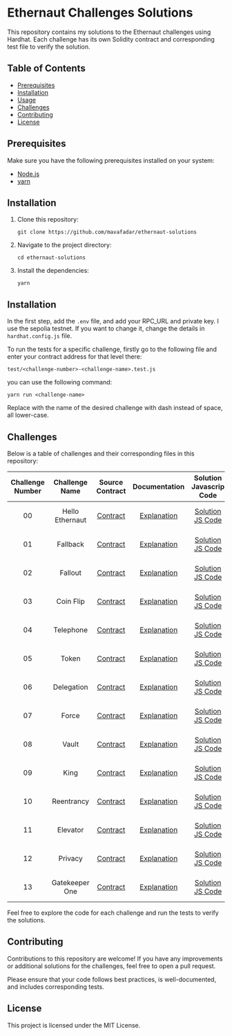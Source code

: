 # Ethernaut Challenges Solutions

This repository contains my solutions to the Ethernaut challenges using Hardhat. Each challenge has its own Solidity contract and corresponding test file to verify the solution.

## Table of Contents
- [Prerequisites](#prerequisites)
- [Installation](#installation)
- [Usage](#usage)
- [Challenges](#challenges)
- [Contributing](#contributing)
- [License](#license)

## Prerequisites

Make sure you have the following prerequisites installed on your system:
- [Node.js](https://nodejs.org)
- [yarn](https://yarnpkg.com/getting-started/install)

## Installation

1. Clone this repository:

   ```shell
   git clone https://github.com/mavafadar/ethernaut-solutions
   ```

2. Navigate to the project directory:
   
    ```shell
    cd ethernaut-solutions
    ```

3. Install the dependencies:

    ```shell
    yarn
    ```

## Installation

In the first step, add the `.env` file, and add your RPC_URL and private key. I use the sepolia testnet. If you want to change it,
change the details in `hardhat.config.js` file.

To run the tests for a specific challenge, firstly go to the following file and enter your contract address for that level there:

```shell
test/<challenge-number>-<challenge-name>.test.js
```


you can use the following command:

```shell
yarn run <challenge-name>
```

Replace <challenge-name> with the name of the desired challenge with dash instead of space, all lower-case.


## Challenges

Below is a table of challenges and their corresponding files in this repository:

| Challenge Number |  Challenge Name |                Source Contract               |                Documentation                |                Solution Javascrip Code                | Solution Solidity Code                                             |
|:----------------:|:---------------:|:--------------------------------------------:|:-------------------------------------------:|:-----------------------------------------------------:|:------------------------------------------------------------------:|
|        00        | Hello Ethernaut | [Contract](./contracts/00HelloEthernaut.sol) | [Explanation](./docs/00-hello-ethernaut.md) | [Solution JS Code](./test/00-hello-ethernaut.test.js) | [Solution Solidity Code](./contracts/00HelloEthernautSolution.sol) |
|        01        | Fallback        | [Contract](./contracts/01Fallback.sol)       | [Explanation](./docs/01-fallback.md)        | [Solution JS Code](./test/01-fallback.test.js)        | [Solution Solidity Code](./contracts/01FallbackSolution.sol)       |
|        02        | Fallout         | [Contract](./contracts/02Fallout.sol)        | [Explanation](./docs/02-fallout.md)         | [Solution JS Code](./test/02-fallout.test.js)         | [Solution Solidity Code](./contracts/02FalloutSolution.sol)        |
|        03        | Coin Flip       | [Contract](./contracts/03CoinFlip.sol)       | [Explanation](./docs/03-coin-flip.md)       | [Solution JS Code](./test/03-coin-flip.test.js)       | [Solution Solidity Code](./contracts/03CoinFlipSolution.sol)       |
|        04        | Telephone       | [Contract](./contracts/04Telephone.sol)      | [Explanation](./docs/04-telephone.md)       | [Solution JS Code](./test/04-telephone.test.js)       | [Solution Solidity Code](./contracts/04TelephoneSolution.sol)      |
|        05        | Token           | [Contract](./contracts/05Token.sol)          | [Explanation](./docs/05-token.md)           | [Solution JS Code](./test/05-token.test.js)           | [Solution Solidity Code](./contracts/05TokenSolution.sol)          |
|        06        | Delegation      | [Contract](./contracts/06Delegation.sol)     | [Explanation](./docs/06-delegation.md)      | [Solution JS Code](./test/06-delegation.test.js)      | [Solution Solidity Code](./contracts/06DelegationSolution.sol)     |
|        07        | Force           | [Contract](./contracts/07Force.sol)          | [Explanation](./docs/07-force.md)           | [Solution JS Code](./test/07-force.test.js)           | [Solution Solidity Code](./contracts/07ForceSolution.sol)          |
|        08        | Vault           | [Contract](./contracts/08Vault.sol)          | [Explanation](./docs/08-vault.md)           | [Solution JS Code](./test/08-vault.test.js)           | [Solution Solidity Code](./contracts/08VaultSolution.sol)          |
|        09        | King            | [Contract](./contracts/09King.sol)           | [Explanation](./docs/09-king.md)            | [Solution JS Code](./test/09-king.test.js)            | [Solution Solidity Code](./contracts/09KingSolution.sol)           |
|        10        | Reentrancy      | [Contract](./contracts/10Reentrancy.sol)     | [Explanation](./docs/10-reentrancy.md)      | [Solution JS Code](./test/10-reentrancy.test.js)      | [Solution Solidity Code](./contracts/10ReentrancySolution.sol)     |
|        11        | Elevator        | [Contract](./contracts/11Elevator.sol)       | [Explanation](./docs/11-elevator.md)        | [Solution JS Code](./test/11-elevator.test.js)        | [Solution Solidity Code](./contracts/11ElevatorSolution.sol)       |
|        12        | Privacy         | [Contract](./contracts/12Privacy.sol)        | [Explanation](./docs/12-privacy.md)         | [Solution JS Code](./test/12-privacy.test.js)         | [Solution Solidity Code](./contracts/12PrivacySolution.sol)        |
|        13        | Gatekeeper One  | [Contract](./contracts/13GatekeeperOne.sol)  | [Explanation](./docs/13-gatekeeper-one.md)  | [Solution JS Code](./test/13-gatekeeper-one.test.js)  | [Solution Solidity Code](./contracts/13GatekeeperOneSolution.sol)  |

Feel free to explore the code for each challenge and run the tests to verify the solutions.


## Contributing

Contributions to this repository are welcome! If you have any improvements or additional solutions for the challenges, feel free to open a pull request.

Please ensure that your code follows best practices, is well-documented, and includes corresponding tests.

## License

This project is licensed under the MIT License.
